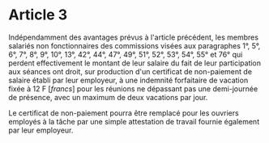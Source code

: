 # Article 3

Indépendamment des avantages prévus à l'article précédent, les membres salariés non fonctionnaires des commissions visées aux paragraphes 1°, 5°, 6°, 7°, 8°, 9°, 10°, 13°, 42°, 44°, 47°, 49°, 51°, 52°, 53°, 54°, 55° et 76° qui perdent effectivement le montant de leur salaire du fait de leur participation aux séances ont droit, sur production d'un certificat de non-paiement de salaire établi par leur employeur, à une indemnité forfaitaire de vacation fixée à 12 F [*francs*] pour les réunions ne dépassant pas une demi-journée de présence, avec un maximum de deux vacations par jour.

Le certificat de non-paiement pourra être remplacé pour les ouvriers employés à la tâche par une simple attestation de travail fournie également par leur employeur.
